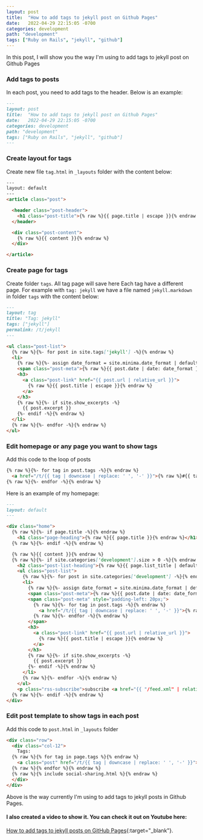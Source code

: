 ```yaml
---
layout: post
title:  "How to add tags to jekyll post on Github Pages"
date:   2022-04-29 22:15:05 -0700
categories: development
path: "development"
tags: ["Ruby on Rails", "jekyll", "github"]
---
```

In this post, I will show you the way I'm using to add tags to jekyll post on Github Pages

### Add tags to posts
In each post, you need to add tags to the header. Below is an example:
```markdown
---
layout: post
title:  "How to add tags to jekyll post on Github Pages"
date:   2022-04-29 22:15:05 -0700
categories: development
path: "development"
tags: ["Ruby on Rails", "jekyll", "github"]
---
```

### Create layout for tags
Create new file ```tag.html``` in ```_layouts``` folder with the content below:
```html
---
layout: default
---
<article class="post">

  <header class="post-header">
    <h1 class="post-title">{% raw %}{{ page.title | escape }}{% endraw %}</h1>
  </header>

  <div class="post-content">
    {% raw %}{{ content }}{% endraw %}
  </div>

</article>
```

### Create page for tags
Create folder ```tags```. All tag page will save here
Each tag have a different page. For example with ```tag: jekyll``` we have a file named ```jekyll.markdown``` in folder ```tags``` with the content below:
```markdown
---
layout: tag
title: "Tag: jekyll"
tags: ["jekyll"]
permalink: /t/jekyll
---

<ul class="post-list">
  {% raw %}{%- for post in site.tags['jekyll'] -%}{% endraw %}
  <li>
    {% raw %}{%- assign date_format = site.minima.date_format | default: "%b %-d, %Y" -%}{% endraw %}
    <span class="post-meta">{% raw %}{{ post.date | date: date_format }}{% endraw %}</span>
    <h3>
      <a class="post-link" href="{{ post.url | relative_url }}">
        {% raw %}{{ post.title | escape }}{% endraw %}
      </a>
    </h3>
    {% raw %}{%- if site.show_excerpts -%}
      {{ post.excerpt }}
    {%- endif -%}{% endraw %}
  </li>
  {% raw %}{%- endfor -%}{% endraw %}
</ul>
```

### Edit homepage or any page you want to show tags
Add this code to the loop of posts
```markdown
{% raw %}{%- for tag in post.tags -%}{% endraw %}
  <a href="/t/{{ tag | downcase | replace: ' ', '-' }}">{% raw %}#{{ tag }}{% endraw %}</a> &nbsp;
{% raw %}{%- endfor -%}{% endraw %}
```
Here is an example of my homepage:
```markdown
---
layout: default
---

<div class="home">
  {% raw %}{%- if page.title -%}{% endraw %}
    <h1 class="page-heading">{% raw %}{{ page.title }}{% endraw %}</h1>
  {% raw %}{%- endif -%}{% endraw %}

  {% raw %}{{ content }}{% endraw %}
  {% raw %}{%- if site.categories['development'].size > 0 -%}{% endraw %}
    <h2 class="post-list-heading">{% raw %}{{ page.list_title | default: "Posts" }}{% endraw %}</h2>
    <ul class="post-list">
      {% raw %}{%- for post in site.categories['development'] -%}{% endraw %}
      <li>
        {% raw %}{%- assign date_format = site.minima.date_format | default: "%b %-d, %Y" -%}{% endraw %}
        <span class="post-meta">{% raw %}{{ post.date | date: date_format }}{% endraw %}</span>
        <span class="post-meta" style="padding-left: 20px;">
          {% raw %}{%- for tag in post.tags -%}{% endraw %}
            <a href="/t/{{ tag | downcase | replace: ' ', '-' }}">{% raw %}#{{ tag }}{% endraw %}</a> &nbsp;
          {% raw %}{%- endfor -%}{% endraw %}
        </span>
        <h3>
          <a class="post-link" href="{{ post.url | relative_url }}">
            {% raw %}{{ post.title | escape }}{% endraw %}
          </a>
        </h3>
        {% raw %}{%- if site.show_excerpts -%}
          {{ post.excerpt }}
        {%- endif -%}{% endraw %}
      </li>
      {% raw %}{%- endfor -%}{% endraw %}
    </ul>
    <p class="rss-subscribe">subscribe <a href="{{ "/feed.xml" | relative_url }}">via RSS</a></p>
  {% raw %}{%- endif -%}{% endraw %}
</div>
```

### Edit post template to show tags in each post
Add this code to ```post.html``` in ```_layouts``` folder
```html
<div class="row">
  <div class="col-12">
    Tags: 
  {% raw %}{% for tag in page.tags %}{% endraw %}
    <a class="post" href="/t/{{ tag | downcase | replace: ' ', '-' }}">{% raw %}#{{ tag }}{% endraw %}</a>{% raw %}{% unless forloop.last %}, {% endunless %}{% endraw %}
  {% raw %}{% endfor %}{% endraw %}
  {% raw %}{% include social-sharing.html %}{% endraw %}
  </div>
</div>
```

Above is the way currently I'm using to add tags to jekyll posts in Github Pages. 
#### I also created a video to show it. You can check it out on Youtube here:
[How to add tags to jekyll posts on GitHub Pages](https://youtu.be/C3uGBHbQnXU){:target="_blank"}.